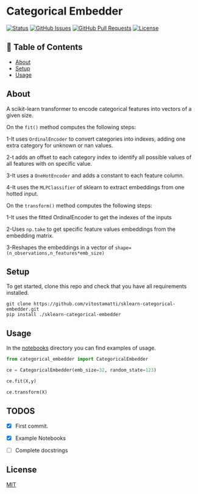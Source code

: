 # Categorical Embedder

[![Status](https://img.shields.io/badge/status-active-success.svg)]()
[![GitHub Issues](https://img.shields.io/github/issues/vitostamatti/sklearn-categorical-embedder.svg)](https://github.com/vitostamatti/sklearn-categorical-embedder/issues)
[![GitHub Pull Requests](https://img.shields.io/github/issues-pr/vitostamatti/sklearn-categorical-embedder.svg)](https://github.com/vitostamatti/sklearn-categorical-embedder/pulls)
[![License](https://img.shields.io/badge/license-MIT-blue.svg)](/LICENSE)



## 📝 Table of Contents

- [About](#about)
- [Setup](#setup)
- [Usage](#usage)


## About <a name = "about"></a>

A scikit-learn transformer to encode categorical features into vectors of a given size.


On the ``fit()`` method computes the following steps:

1-It uses ``OrdinalEncoder`` to convert categories into indexes, adding one
extra category for unknown or nan values.

2-t adds an offset to each category index to identify all possible
values of all features with on specific value.

3-It uses a ``OneHotEncoder`` and adds a constant to each feature column.

4-It uses the ``MLPClassifier`` of sklearn to extract embeddings from
one hotted input.

On the ``transform()`` method computes the following steps:

1-It uses the fitted OrdinalEncoder to get the indexes of the inputs

2-Uses ``np.take`` to get specific feature values embeddings from the embedding matrix.

3-Reshapes the embeddings in a vector of ``shape=(n_observations,n_features*emb_size)``

## Setup <a name = "setup"></a>

To get started, clone this repo and check that you have all requirements installed.

```
git clone https://github.com/vitostamatti/sklearn-categorical-embedder.git
pip install ./sklearn-categorical-embedder
``` 

## Usage <a name = "usage"></a>

In the [notebooks](/notebooks/) directory you can find examples of usage.

```python
from categorical_embedder import CategoricalEmbedder

ce = CategoricalEmbedder(emb_size=32, random_state=123)

ce.fit(X,y)

ce.transform(X)
```



## TODOS

- [X] First commit.
- [X] Example Notebooks
- [ ] Complete docstrings



## License

[MIT](LICENSE.txt)
